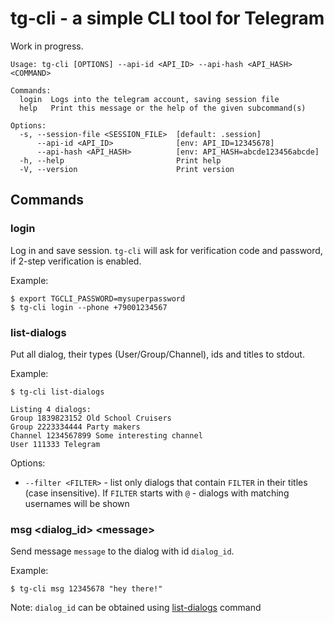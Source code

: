 # tg-cli - a simple CLI tool for Telegram

Work in progress.
```
Usage: tg-cli [OPTIONS] --api-id <API_ID> --api-hash <API_HASH> <COMMAND>

Commands:
  login  Logs into the telegram account, saving session file
  help   Print this message or the help of the given subcommand(s)

Options:
  -s, --session-file <SESSION_FILE>  [default: .session]
      --api-id <API_ID>              [env: API_ID=12345678]
      --api-hash <API_HASH>          [env: API_HASH=abcde123456abcde]
  -h, --help                         Print help
  -V, --version                      Print version
```

## Commands

### login

Log in and save session. `tg-cli` will ask for verification code and password, if 2-step verification is enabled.

Example:
```
$ export TGCLI_PASSWORD=mysuperpassword
$ tg-cli login --phone +79001234567
```

### list-dialogs

Put all dialog, their types (User/Group/Channel), ids and titles to stdout.

Example:
```
$ tg-cli list-dialogs

Listing 4 dialogs:
Group 1839823152 Old School Cruisers
Group 2223334444 Party makers
Channel 1234567899 Some interesting channel
User 111333 Telegram

```

Options:
  * `--filter <FILTER>` - list only dialogs that contain `FILTER` in their titles (case insensitive). If `FILTER` starts with `@` - dialogs with matching usernames will be shown


### msg \<dialog_id\> \<message\>

Send message `message` to the dialog with id `dialog_id`.

Example:
```
$ tg-cli msg 12345678 "hey there!"
```

Note: `dialog_id` can be obtained using [list-dialogs](#list-dialogs) command
